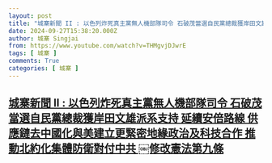 ```yaml
---
layout: post
title: "城寨新聞 II : 以色列炸死真主黨無人機部隊司令 石破茂當選自民黨總裁獲岸田文雄派系支持 延續安倍路線 供應鏈去中國化與美建立更緊密地緣政治及科技合作 推動北約化集體防衛對付中共 ￼修改憲法第九條"
date: 2024-09-27T15:38:20.000Z
author: 城寨 Singjai
from: https://www.youtube.com/watch?v=THMgvjDJwrE
tags: [ 城寨 ]
comments: True
categories: [ 城寨 ]
---
```

<!--1727451500000-->
[城寨新聞 II : 以色列炸死真主黨無人機部隊司令 石破茂當選自民黨總裁獲岸田文雄派系支持 延續安倍路線 供應鏈去中國化與美建立更緊密地緣政治及科技合作 推動北約化集體防衛對付中共 ￼修改憲法第九條](https://www.youtube.com/watch?v=THMgvjDJwrE)
------

<div>

</div>
